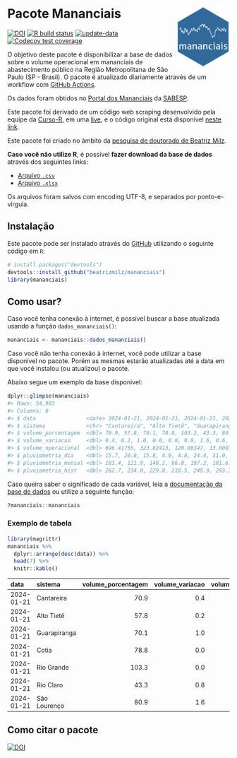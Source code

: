 
<!-- README.md is generated from README.Rmd. Please edit that file -->

# Pacote Mananciais <img src="man/figures/hexlogo.png" align="right" width = "120px"/>

<!-- badges: start -->

[![DOI](https://zenodo.org/badge/DOI/10.5281/zenodo.4733056.svg)](https://doi.org/10.5281/zenodo.4733056)
[![R build
status](https://github.com/beatrizmilz/mananciais/workflows/R-CMD-check/badge.svg)](https://github.com/beatrizmilz/mananciais/actions)
[![update-data](https://github.com/beatrizmilz/mananciais/actions/workflows/2-update_data.yaml/badge.svg)](https://github.com/beatrizmilz/mananciais/actions/workflows/2-update_data.yaml)
[![Codecov test
coverage](https://codecov.io/gh/beatrizmilz/mananciais/branch/master/graph/badge.svg)](https://codecov.io/gh/beatrizmilz/mananciais?branch=master)
<!-- badges: end -->

O objetivo deste pacote é disponibilizar a base de dados sobre o volume
operacional em mananciais de abastecimento público na Região
Metropolitana de São Paulo (SP - Brasil). O pacote é atualizado
diariamente através de um workflow com [GitHub
Actions](https://github.com/beatrizmilz/mananciais/actions).

Os dados foram obtidos no [Portal dos
Mananciais](http://mananciais.sabesp.com.br/Situacao) da
[SABESP](http://site.sabesp.com.br/site/Default.aspx).

Este pacote foi derivado de um código web scraping desenvolvido pela
equipe da [Curso-R](https://www.curso-r.com/), em uma
[live](https://youtu.be/jvZIxrMmOcQ), e o código original está
disponível [neste
link](https://github.com/curso-r/lives/blob/master/drafts/20200730_scraper_sabesp.R).

Este pacote foi criado no âmbito da [pesquisa de doutorado de Beatriz
Milz](https://beatrizmilz.github.io/tese/).

**Caso você não utilize R**, é possível **fazer download da base de
dados** através dos seguintes links:

- [Arquivo
  `.csv`](https://github.com/beatrizmilz/mananciais/raw/master/inst/extdata/mananciais.csv)
- [Arquivo
  `.xlsx`](https://github.com/beatrizmilz/mananciais/blob/master/inst/extdata/mananciais.xlsx?raw=true)

Os arquivos foram salvos com encoding UTF-8, e separados por
ponto-e-vírgula.

## Instalação

Este pacote pode ser instalado através do [GitHub](https://github.com/)
utilizando o seguinte código em `R`:

``` r
# install.packages("devtools")
devtools::install_github("beatrizmilz/mananciais")
library(mananciais)
```

## Como usar?

Caso você tenha conexão à internet, é possível buscar a base atualizada
usando a função `dados_mananciais()`:

``` r
mananciais <- mananciais::dados_mananciais() 
```

Caso você não tenha conexão à internet, você pode utilizar a base
disponível no pacote. Porém as mesmas estarão atualizadas até a data em
que você instalou (ou atualizou) o pacote.

Abaixo segue um exemplo da base disponível:

``` r
dplyr::glimpse(mananciais)
#> Rows: 54,903
#> Columns: 8
#> $ data                <date> 2024-01-21, 2024-01-21, 2024-01-21, 2024-01-21, 2…
#> $ sistema             <chr> "Cantareira", "Alto Tietê", "Guarapiranga", "Cotia…
#> $ volume_porcentagem  <dbl> 70.9, 57.8, 70.1, 78.8, 103.3, 43.3, 80.9, 70.5, 5…
#> $ volume_variacao     <dbl> 0.4, 0.2, 1.0, 0.0, 0.0, 0.8, 1.6, 0.6, 0.0, 0.1, …
#> $ volume_operacional  <dbl> 696.41755, 323.82413, 120.08347, 13.00033, 115.843…
#> $ pluviometria_dia    <dbl> 15.7, 20.8, 15.8, 4.0, 4.8, 24.4, 31.0, 36.3, 9.3,…
#> $ pluviometria_mensal <dbl> 181.4, 121.9, 148.2, 86.8, 197.2, 181.6, 142.6, 16…
#> $ pluviometria_hist   <dbl> 262.7, 234.0, 229.8, 218.5, 245.9, 293.3, 273.2, 2…
```

Caso queira saber o significado de cada variável, leia a [documentação
da base de
dados](https://beatrizmilz.github.io/mananciais/reference/mananciais.html)
ou utilize a seguinte função:

``` r
?mananciais::mananciais
```

### Exemplo de tabela

``` r
library(magrittr)
mananciais %>% 
  dplyr::arrange(desc(data)) %>% 
  head(7) %>%
  knitr::kable()
```

| data       | sistema      | volume_porcentagem | volume_variacao | volume_operacional | pluviometria_dia | pluviometria_mensal | pluviometria_hist |
|:-----------|:-------------|-------------------:|----------------:|-------------------:|-----------------:|--------------------:|------------------:|
| 2024-01-21 | Cantareira   |               70.9 |             0.4 |          696.41755 |             15.7 |               181.4 |             262.7 |
| 2024-01-21 | Alto Tietê   |               57.8 |             0.2 |          323.82413 |             20.8 |               121.9 |             234.0 |
| 2024-01-21 | Guarapiranga |               70.1 |             1.0 |          120.08347 |             15.8 |               148.2 |             229.8 |
| 2024-01-21 | Cotia        |               78.8 |             0.0 |           13.00033 |              4.0 |                86.8 |             218.5 |
| 2024-01-21 | Rio Grande   |              103.3 |             0.0 |          115.84362 |              4.8 |               197.2 |             245.9 |
| 2024-01-21 | Rio Claro    |               43.3 |             0.8 |            5.91878 |             24.4 |               181.6 |             293.3 |
| 2024-01-21 | São Lourenço |               80.9 |             1.6 |           71.88703 |             31.0 |               142.6 |             273.2 |

## Como citar o pacote

[![DOI](https://zenodo.org/badge/DOI/10.5281/zenodo.4733056.svg)](https://doi.org/10.5281/zenodo.4733056)
